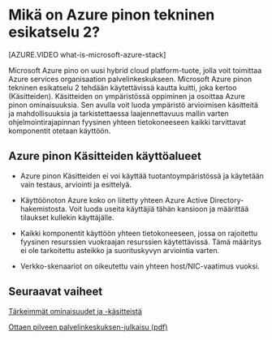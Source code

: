 <properties
    pageTitle="Mikä on Azure pinon tekninen esikatselu 2? | Microsoft Azure"
    description="Azure pinon Käsitteiden on ympäristössä käyttöön liittyviä core Azure pinon ominaisuuksia ja skenaarioita."
    services="azure-stack"
    documentationCenter=""
    authors="HeathL17"
    manager="byronr"
    editor=""/>

<tags
    ms.service="azure-stack"
    ms.workload="na"
    ms.tgt_pltfrm="na"
    ms.devlang="na"
    ms.topic="article"
    ms.date="10/13/2016"
    ms.author="helaw"/>

# <a name="what-is-azure-stack-technical-preview-2"></a>Mikä on Azure pinon tekninen esikatselu 2?

[AZURE.VIDEO what-is-microsoft-azure-stack]

Microsoft Azure pino on uusi hybrid cloud platform-tuote, jolla voit toimittaa Azure services organisaation palvelinkeskukseen. Microsoft Azure pinon tekninen esikatselu 2 tehdään käytettävissä kautta kuitti, joka kertoo (Käsitteiden). Käsitteiden on ympäristössä oppiminen ja osoittaa Azure pinon ominaisuuksia. Sen avulla voit luoda ympäristö arvioimisen käsitteitä ja mahdollisuuksia ja tarkistettaessa laajennettavuus mallin varten ohjelmointirajapinnan fyysinen yhteen tietokoneeseen kaikki tarvittavat komponentit otetaan käyttöön.



## <a name="scope-of-azure-stack-poc"></a>Azure pinon Käsitteiden käyttöalueet

-   Azure pinon Käsitteiden ei voi käyttää tuotantoympäristössä ja käytetään vain testaus, arviointi ja esittelyä.  

-   Käyttöönoton Azure koko on liitetty yhteen Azure Active Directory-hakemistosta. Voit luoda useita käyttäjiä tähän kansioon ja määrittää tilaukset kullekin käyttäjälle.

-   Kaikki komponentit käyttöön yhteen tietokoneeseen, jossa on rajoitettu fyysinen resurssien vuokraajan resurssien käytettävissä. Tämä määritys ei ole tarkoitettu asteikko ja suorituskyvyn arviointia varten.

-   Verkko-skenaariot on oikeutettu vain yhteen host/NIC-vaatimus vuoksi.

## <a name="next-steps"></a>Seuraavat vaiheet

[Tärkeimmät ominaisuudet ja -käsitteistä](azure-stack-key-features.md)

[Ottaen pilveen palvelinkeskuksen-julkaisu (pdf)](http://download.microsoft.com/download/3/F/3/3F3811C0-969D-422C-9EDA-42CB79BABA96/Bring-the-cloud-to-your-datacenter-Microsoft-Azure-Stack.pdf)
